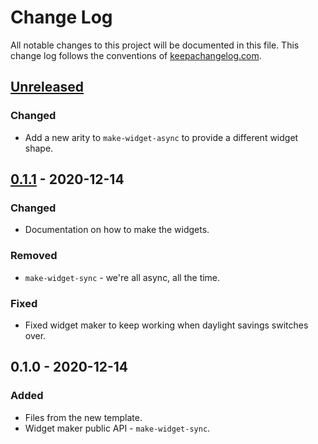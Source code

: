 # Change Log
All notable changes to this project will be documented in this file. This change log follows the conventions of [keepachangelog.com](http://keepachangelog.com/).

## [Unreleased]
### Changed
- Add a new arity to `make-widget-async` to provide a different widget shape.

## [0.1.1] - 2020-12-14
### Changed
- Documentation on how to make the widgets.

### Removed
- `make-widget-sync` - we're all async, all the time.

### Fixed
- Fixed widget maker to keep working when daylight savings switches over.

## 0.1.0 - 2020-12-14
### Added
- Files from the new template.
- Widget maker public API - `make-widget-sync`.

[Unreleased]: https://github.com/your-name/clojure3/compare/0.1.1...HEAD
[0.1.1]: https://github.com/your-name/clojure3/compare/0.1.0...0.1.1
